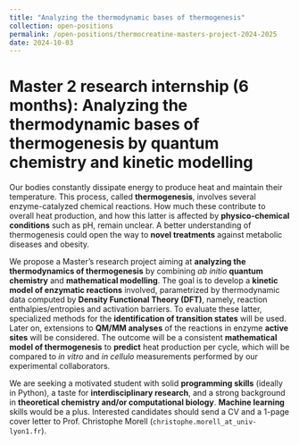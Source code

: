 ```yaml
---
title: "Analyzing the thermodynamic bases of thermogenesis"
collection: open-positions
permalink: /open-positions/thermocreatine-masters-project-2024-2025
date: 2024-10-03
---
```


# Master 2 research internship (6 months): Analyzing the thermodynamic bases of thermogenesis by quantum chemistry and kinetic modelling

Our bodies constantly dissipate energy to produce heat and maintain their temperature. This process, called **thermogenesis**, involves several enzyme-catalyzed chemical reactions. 
How much these contribute to overall heat production, and how this latter is affected by **physico-chemical conditions** such as pH, remain unclear. 
A better understanding of thermogenesis could open the way to **novel treatments** against metabolic diseases and obesity.

We propose a Master’s research project aiming at **analyzing the thermodynamics of thermogenesis** by combining *ab initio* **quantum chemistry** and **mathematical modelling**. 
The goal is to develop a **kinetic model of enzymatic reactions** involved, parametrized by thermodynamic data computed by **Density Functional Theory (DFT)**, namely, reaction enthalpies/entropies and activation barriers. 
To evaluate these latter, specialized methods for the **identification of transition states** will be used. 
Later on, extensions to **QM/MM analyses** of the reactions in enzyme **active sites** will be considered. The outcome will be a consistent **mathematical model of thermogenesis** to **predict** heat production per cycle, 
which will be compared to *in vitro* and *in cellulo* measurements performed by our experimental collaborators. 

We are seeking a motivated student with solid **programming skills** (ideally in Python), a taste for **interdisciplinary research**, and a strong background in **theoretical chemistry and/or computational biology**. **Machine learning** skills would be a plus. 
Interested candidates should send a CV and a 1-page cover letter to Prof. Christophe Morell (`christophe.morell_at_univ-lyon1.fr`).
